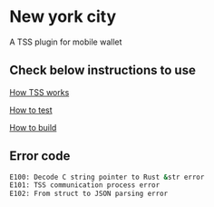# New york city

A TSS plugin for mobile wallet

## Check below instructions to use

[How TSS works](./DEMO.md)

[How to test](./TEST.md)

[How to build](./BUILD.md)

## Error code
```bash
E100: Decode C string pointer to Rust &str error
E101: TSS communication process error
E102: From struct to JSON parsing error
```
